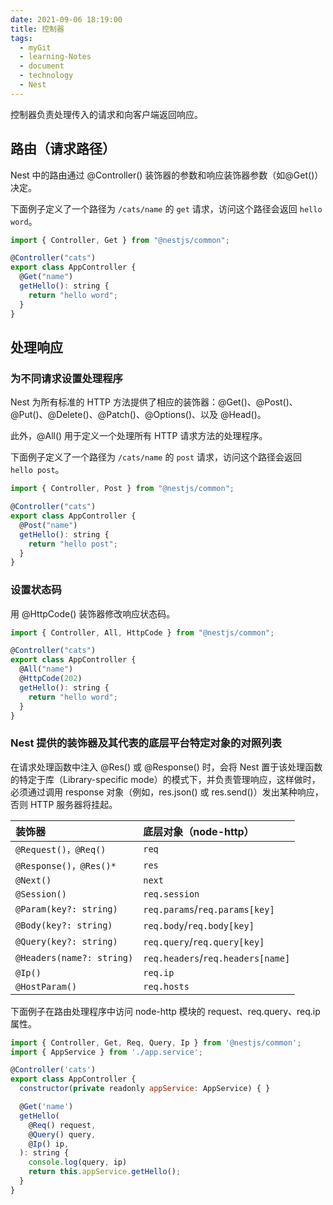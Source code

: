 ```yaml
---
date: 2021-09-06 18:19:00
title: 控制器
tags:
  - myGit
  - learning-Notes
  - document
  - technology
  - Nest
---
```


控制器负责处理传入的请求和向客户端返回响应。

## 路由（请求路径）

Nest 中的路由通过 @Controller() 装饰器的参数和响应装饰器参数（如@Get()）决定。

下面例子定义了一个路径为 `/cats/name` 的 `get` 请求，访问这个路径会返回 `hello word`。

```js
import { Controller, Get } from "@nestjs/common";

@Controller("cats")
export class AppController {
  @Get("name")
  getHello(): string {
    return "hello word";
  }
}
```

## 处理响应

### 为不同请求设置处理程序

Nest 为所有标准的 HTTP 方法提供了相应的装饰器：@Get()、@Post()、@Put()、@Delete()、@Patch()、@Options()、以及 @Head()。

此外，@All() 用于定义一个处理所有 HTTP 请求方法的处理程序。

下面例子定义了一个路径为 `/cats/name` 的 `post` 请求，访问这个路径会返回 `hello post`。

```js
import { Controller, Post } from "@nestjs/common";

@Controller("cats")
export class AppController {
  @Post("name")
  getHello(): string {
    return "hello post";
  }
}
```

### 设置状态码

用 @HttpCode() 装饰器修改响应状态码。

```js
import { Controller, All, HttpCode } from "@nestjs/common";

@Controller("cats")
export class AppController {
  @All("name")
  @HttpCode(202)
  getHello(): string {
    return "hello word";
  }
}
```

### Nest 提供的装饰器及其代表的底层平台特定对象的对照列表

在请求处理函数中注入 @Res() 或 @Response() 时，会将 Nest 置于该处理函数的特定于库（Library-specific mode）的模式下，并负责管理响应，这样做时，必须通过调用 response 对象（例如，res.json() 或 res.send()）发出某种响应，否则 HTTP 服务器将挂起。

| 装饰器                    | 底层对象（node-http）             |
| :------------------------ | :-------------------------------- |
| `@Request()，@Req()`      | `req`                             |
| `@Response()，@Res()*`    | `res`                             |
| `@Next()`                 | `next`                            |
| `@Session()`              | `req.session`                     |
| `@Param(key?: string)`    | `req.params`/`req.params[key]`    |
| `@Body(key?: string)`     | `req.body`/`req.body[key]`        |
| `@Query(key?: string)`    | `req.query`/`req.query[key]`      |
| `@Headers(name?: string)` | `req.headers`/`req.headers[name]` |
| `@Ip()`                   | `req.ip`                          |
| `@HostParam()`            | `req.hosts`                       |

下面例子在路由处理程序中访问 node-http 模块的 request、req.query、req.ip 属性。

```js
import { Controller, Get, Req, Query, Ip } from '@nestjs/common';
import { AppService } from './app.service';

@Controller('cats')
export class AppController {
  constructor(private readonly appService: AppService) { }

  @Get('name')
  getHello(
    @Req() request,
    @Query() query,
    @Ip() ip,
  ): string {
    console.log(query, ip)
    return this.appService.getHello();
  }
}
```

